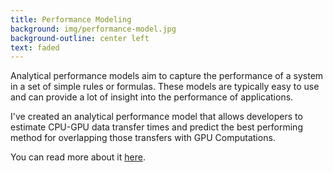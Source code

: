 ```yaml
---
title: Performance Modeling
background: img/performance-model.jpg
background-outline: center left
text: faded
---
```


Analytical performance models aim to capture the performance of a system in a set of simple rules or formulas.
These models are typically easy to use and can provide a lot of insight into the performance of applications.

I've created an analytical performance model that allows developers to estimate CPU-GPU data transfer times
and predict the best performing method for overlapping those transfers with GPU Computations.

You can read more about it <a class="underlined" href="http://www.cs.vu.nl/~bwn200/papers/werkhoven-ccgrid2014.pdf">here</a>.

